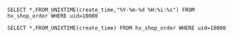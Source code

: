 ~~~mysql
SELECT *,FROM_UNIXTIME(create_time,"%Y-%m-%d %H:%i:%s") FROM hx_shop_order WHERE uid=10000

SELECT *,FROM_UNIXTIME(create_time) FROM hx_shop_order WHERE uid=10000
~~~



~~~mysql

~~~

